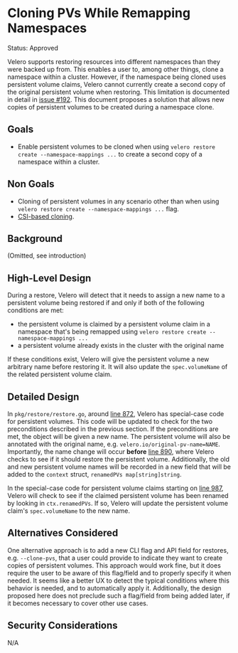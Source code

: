# Cloning PVs While Remapping Namespaces

Status: Approved

Velero supports restoring resources into different namespaces than they were backed up from.
This enables a user to, among other things, clone a namespace within a cluster.
However, if the namespace being cloned uses persistent volume claims, Velero cannot currently create a second copy of the original persistent volume when restoring.
This limitation is documented in detail in [issue #192](https://github.com/heptio/velero/issues/192).
This document proposes a solution that allows new copies of persistent volumes to be created during a namespace clone.

## Goals

- Enable persistent volumes to be cloned when using `velero restore create --namespace-mappings ...` to create a second copy of a namespace within a cluster.

## Non Goals

- Cloning of persistent volumes in any scenario other than when using `velero restore create --namespace-mappings ...` flag.
- [CSI-based cloning](https://kubernetes.io/docs/concepts/storage/volume-pvc-datasource/).

## Background

(Omitted, see introduction)

## High-Level Design

During a restore, Velero will detect that it needs to assign a new name to a persistent volume being restored if and only if both of the following conditions are met:
- the persistent volume is claimed by a persistent volume claim in a namespace that's being remapped using `velero restore create --namespace-mappings ...`
- a persistent volume already exists in the cluster with the original name

If these conditions exist, Velero will give the persistent volume a new arbitrary name before restoring it.
It will also update the `spec.volumeName` of the related persistent volume claim. 

## Detailed Design

In `pkg/restore/restore.go`, around [line 872](https://github.com/j4m3s-s/velero/blob/main/pkg/restore/restore.go#L872), Velero has special-case code for persistent volumes.
This code will be updated to check for the two preconditions described in the previous section.
If the preconditions are met, the object will be given a new name.
The persistent volume will also be annotated with the original name, e.g. `velero.io/original-pv-name=NAME`.
Importantly, the name change will occur **before** [line 890](https://github.com/j4m3s-s/velero/blob/main/pkg/restore/restore.go#L890), where Velero checks to see if it should restore the persistent volume.
Additionally, the old and new persistent volume names will be recorded in a new field that will be added to the `context` struct, `renamedPVs map[string]string`.

In the special-case code for persistent volume claims starting on [line 987](https://github.com/heptio/velero/blob/main/pkg/restore/restore.go#L987), Velero will check to see if the claimed persistent volume has been renamed by looking in `ctx.renamedPVs`.
If so, Velero will update the persistent volume claim's `spec.volumeName` to the new name.

## Alternatives Considered

One alternative approach is to add a new CLI flag and API field for restores, e.g. `--clone-pvs`, that a user could provide to indicate they want to create copies of persistent volumes.
This approach would work fine, but it does require the user to be aware of this flag/field and to properly specify it when needed.
It seems like a better UX to detect the typical conditions where this behavior is needed, and to automatically apply it.
Additionally, the design proposed here does not preclude such a flag/field from being added later, if it becomes necessary to cover other use cases.

## Security Considerations

N/A
